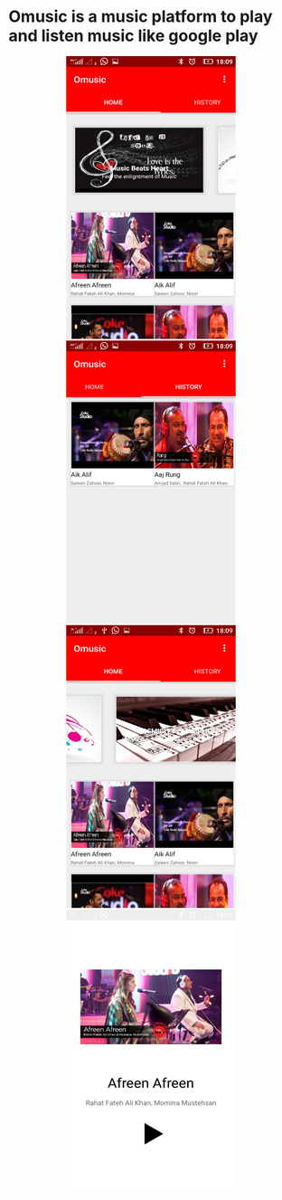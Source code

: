 # Omusic is a music platform to play and listen music like google play
<p align="center">
  <img src="https://github.com/AbijayAnandRS/Omusic/blob/master/app/src/Screenshot_2017-12-17-18-09-32.png" width="300" height="500"/>
   <img src="https://github.com/AbijayAnandRS/Omusic/blob/master/app/src/Screenshot_2017-12-17-18-09-39.png" width="300" height="500"/>
   <img src="https://github.com/AbijayAnandRS/Omusic/blob/master/app/src/Screenshot_2017-12-17-18-09-55.png" width="300" height="500"/>
  <img src="https://github.com/AbijayAnandRS/Omusic/blob/master/app/src/Screenshot_2017-12-17-18-15-26.png" width="300" height="500"/>
  </p>
